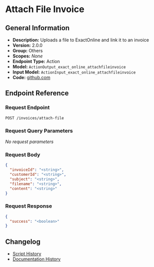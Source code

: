 <!-- BEGIN GENERATED CONTENT -->
# Attach File Invoice

## General Information

- **Description:** Uploads a file to ExactOnline and link it to an invoice
- **Version:** 2.0.0
- **Group:** Others
- **Scopes:** _None_
- **Endpoint Type:** Action
- **Model:** `ActionOutput_exact_online_attachfileinvoice`
- **Input Model:** `ActionInput_exact_online_attachfileinvoice`
- **Code:** [github.com](https://github.com/NangoHQ/integration-templates/tree/main/integrations/exact-online/actions/attach-file-invoice.ts)


## Endpoint Reference

### Request Endpoint

`POST /invoices/attach-file`

### Request Query Parameters

_No request parameters_

### Request Body

```json
{
  "invoiceId": "<string>",
  "customerId": "<string>",
  "subject": "<string>",
  "filename": "<string>",
  "content": "<string>"
}
```

### Request Response

```json
{
  "success": "<boolean>"
}
```

## Changelog

- [Script History](https://github.com/NangoHQ/integration-templates/commits/main/integrations/exact-online/actions/attach-file-invoice.ts)
- [Documentation History](https://github.com/NangoHQ/integration-templates/commits/main/integrations/exact-online/actions/attach-file-invoice.md)

<!-- END  GENERATED CONTENT -->

